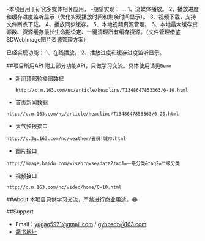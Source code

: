 
-本项目用于研究多媒体相关应用，
-期望实现：
...
1、流媒体播放。
2、播放进度和缓存进度监听显示（优化实现播放时间和剩余时间显示）。
3、视频下载，支持文件断点下载。
4、播放同步缓存。
5、本地视频资源管理。
6、本地最大缓存资源数、资源缓存最长生命期设定、一键清理所有缓存资源。（文件管理借鉴SDWebImage图片资源管理方案）

已经实现功能：
1、在线播放。
2、播放进度和缓存进度监听显示。

##项目所用API
附上部分功能API，只做学习交流。具体使用请见`Demo`
- 新闻顶部轮播图数据
  ```
  http://c.m.163.com/nc/article/headline/T1348647853363/0-10.html
  ```
- 首页新闻数据
 ```
 http://c.m.163.com/nc/article/headline/T1348647853363/0-20.html
 ```
- 天气预报接口
 ```
 http://c.3g.163.com/nc/weather/省份|城市.html
 ```
- 图片接口
 ```
 http://image.baidu.com/wisebrowse/data?tag1=一级分类&tag2=二级分类
 ```
- 视频接口
 ```
 http://c.m.163.com/nc/video/home/0-10.html
 ```

##About
本项目只供学习交流，严禁进行商业用途。:joy:

##Support
- Email：yugao5971@gmail.com / gyhbsdo@163.com
- [简书地址](http://www.jianshu.com/users/85973c3d2045/latest_articles)






